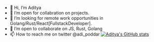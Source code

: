 - 👋 Hi, I’m Aditya
- 👀 I’m open for collabration on projects.
- 🌱 I’m looking for remote work opportunities in Golang/Rust/React[FullstackDeveloper].
- 💞️ I’m open to collaborate on JS, Rust, Golang
- 📫 How to reach me on twitter @adi_poddar
[![Aditya's GitHub stats](https://github-readme-stats.vercel.app/api?username=primeagen-rustaceans)](https://github.com/anuraghazra/github-readme-stats)
<!---
primeagen-rustaceans/primeagen-rustaceans is a ✨ special ✨ repository because its `README.md` (this file) appears on your GitHub profile.
You can click the Preview link to take a look at your changes.
--->
